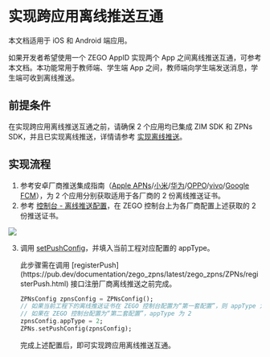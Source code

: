 # 实现跨应用离线推送互通


<Note title="说明">
本文档适用于 iOS 和 Android 端应用。
</Note>
<Content1 />

如果开发者希望使用一个 ZEGO AppID 实现两个 App 之间离线推送互通，可参考本文档。本功能常用于教师端、学生端 App 之间，教师端向学生端发送消息，学生端可收到离线推送。

## 前提条件

在实现跨应用离线推送互通之前，请确保 2 个应用均已集成 ZIM SDK 和 ZPNs SDK，并且已实现离线推送，详情请参考 [实现离线推送](/zim-flutter/offline-push-notifications/implement-offline-push-notification)。


## 实现流程


1. 参考安卓厂商推送集成指南（[Apple APNs](/zim-flutter/offline-push-notifications/integrate-apns)/[小米](/zim-flutter/offline-push-notifications/integrate-xiaomi)/[华为](/zim-flutter/offline-push-notifications/integrate-huawei)/[OPPO](/zim-flutter/offline-push-notifications/integrate-oppo)/[vivo](/zim-flutter/offline-push-notifications/integrate-vivo)/[Google FCM](/zim-flutter/offline-push-notifications/integrate-fcm)），为 2 个应用分别获取适用于各厂商的 2 份离线推送证书。
2. 参考 [控制台 - 离线推送配置](https://doc-zh.zego.im/article/16233)，在 ZEGO 控制台上为各厂商配置上述获取的 2 份推送证书。
<Frame width="512" height="auto" caption=""><img src="https://doc-media.zego.im/sdk-doc/Pics/ZIM/Offline_Push_certificates.jpeg" /></Frame>

3. 调用 [setPushConfig](https://pub.dev/documentation/zego_zpns/latest/zego_zpns/ZPNs/setPushConfig.html)，并填入当前工程对应配置的 appType。

    <Warning title="注意">
    此步骤需在调用 [registerPush](https://pub.dev/documentation/zego_zpns/latest/zego_zpns/ZPNs/registerPush.html) 接口注册厂商离线推送之前完成。
    </Warning>

    ```dart
    ZPNsConfig zpnsConfig = ZPNsConfig();
    // 如果当前工程下的离线推送证书在 ZEGO 控制台配置为“第一套配置”，则 appType 为 1。
    // 如果在 ZEGO 控制台配置为“第二套配置”，appType 为 2
    zpnsConfig.appType = 2;
    ZPNs.setPushConfig(zpnsConfig);
    ```

    完成上述配置后，即可实现跨应用离线推送互通。